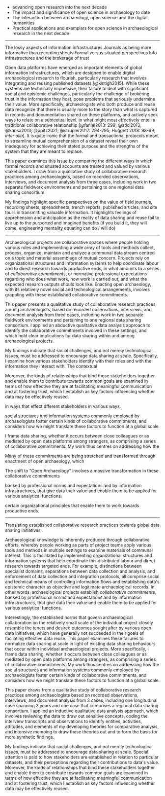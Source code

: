 
- advancing open research into the next decade
- The impact and significance of open science in archaeology to date
- The interaction between archaeology, open science and the digital humanities
- Practical applications and exemplars for open science in archaeological research in the next decade

---

The lossy aspects of information infrastructures
Journals as being more informative than recording sheets
Formal versus situated perspectives
Info infrastructures and the brokerage of trust

Open data platforms have emerged as important elements of global information infrastructures, which are designed to enable digital archaeological research to flourish, particularly research that involves integrating and reusing published datasets [@kintigh2015]. While these systems are technically impressive, their failure to deal with significant social and epistemic challenges, particularly the challenge of brokering trust in the information they host, pose problems that seriously undermine their value. More specifically, archaeologists who both produce and reuse data recognize that there is usually more to the story than what is captured in records and documentation shared on these platforms, and actively seek ways to relate on a subtextual level, in what might most effectively entail a traditional collaborative relationship [@faniel2013: 299; @atici2013; @kansa2013; @opitz2021; @strupler2017: 294-295; Huggett 2018: 98-99; _inter alia_]. It is quite ironic that the formal and transactional protocols meant to streamline mutual comprehension of a dataset reveal their own inadequacy for achieving their stated purpose and the strengths of the system that they are meant to replace.

This paper examines this issue by comparing the different ways in which formal records and situated accounts are treated and valued by various stakeholders. I draw from a qualitative study of collaborative research practices among archaeologists, based on recorded observations, interviews, and document analysis from three cases, including work in two separate fieldwork environments and pertaining to one regional data sharing consortium.

My findings highlight specific perspectives on the value of field journals, recording sheets, spreadsheets, trench reports, published articles, and site tours in transmitting valuable information. It highlights feelings of apprehension and anticipation as the reality of data sharing and reuse fail to live up to the purported and imagined benefits (if you build it, they will come, engineering mentality equating can do / will do)





---

Archaeological projects are collaborative spaces where people holding various roles and implementing a wide array of tools and methods collect, process, organize, maintain and analyze a communal data stream centred on a topic and material assemblage of mutual concern. Projects rely on organizational structures and information systems to help coordinate labour and to direct research towards productive ends, in what amounts to a series of _collaborative commitments_, or normative professional expectations regarding who does what work, how work is carried out, and what the expected research outputs should look like. Enacting open archaeology, with its relatively novel social and technological arrangements, involves grappling with these established collaborative commitments.

This paper presents a qualitative study of collaborative research practices among archaeologists, based on recorded observations, interviews, and document analysis from three cases, including work in two separate fieldwork environments and pertaining to one regional data sharing consortium. I applied an abductive qualitative data analysis approach to identify the collaborative commitments involved in these settings, and which hold clear implications for data sharing within and among archaeological projects.

My findings indicate that social challenges, and not merely technological issues, must be addressed to encourage data sharing at scale. Specifically, I examine how various stakeholders identify with their roles and with the information they interact with. The contextual

Moreover, the kinds of relationships that bind these stakeholders together and enable them to contribute towards common goals are examined in terms of how effective they are at facilitating meaningful communication and at fostering trust, which I establish as key factors influencing whether data may be effectively reused.


in ways that effect dfferent stakeholders in various ways.


social structures and information systems commonly employed by archaeologists foster certain kinds of collaborative commitments, and considers how we might translate these factors to function at a global scale.


I frame data sharing, whether it occurs between close colleagues or as mediated by open data platforms among strangers, as comprising a series of collaborative commitments. My work thus centres on addressing how the





Many of these commitments are being stretched and transformed through enactment of open archaeology, which



The shift to "Open Archaeology" involves a massive transformation in these collaborative commitments



backed by professional norms and expectations and by information infrastructures, that give data their value and enable them to be applied for various analytical functions.

certain organizational principles that enable them to work towards productive ends.


---

Translating established collaborative research practices towards global data sharing initiatives

Archaeological knowledge is inherently produced through collaborative efforts, whereby people working as parts of project teams apply various tools and methods in multiple settings to examine materials of communal interest. This is facilitated by implementing organizational structures and information systems that help coordinate this distributed labour and direct research towards targeted ends. For example, distinctions between specialist domains, separations between data collection and analysis, and enforcement of data collection and integration protocols, all comprise social and technical means of controlling information flows and establishing data's epistemic character as objective and legitimate archaeological records. In other words, archaeological projects establish _collaborative commitments_, backed by professional norms and expectations and by information infrastructures, that give data their value and enable them to be applied for various analytical functions.

Interestingly, the established norms that govern archaeological collaboration on the relatively small scale of the individual project closely resemble the tenets and desired outcomes sought after by various open data initiatives, which have generally not succeeded in their goals of facilating effective data reuse. This paper examines these failures to normalize data sharing at scale in light of existing data sharing behaviours that occur within individual archaeological projects. More specifically, I frame data sharing, whether it occurs between close colleagues or as mediated by open data platforms among strangers, as comprising a series of collaborative commitments. My work thus centres on addressing how the social structures and information systems commonly employed by archaeologists foster certain kinds of collaborative commitments, and considers how we might translate these factors to function at a global scale.

This paper draws from a qualitative study of collaborative research practices among archaeologists based on recorded observations, interviews, and document analysis from 3 cases, including one longitudinal case spanning 3 years and one case that comprises a regional data sharing consortium. I applied an inductive qualitative data analysis approach, which involves reviewing the data to draw out sensitive concepts, coding the interview transcripts and observations to identify entities, activities, attitudes, and elements of my developing theories for comparative analysis, and intensive memoing to draw these theories out and to form the basis for more synthetic findings.

My findings indicate that social challenges, and not merely technological issues, must be addressed to encourage data sharing at scale. Special attention is paid to how stakeholders are established in relation to particular datasets, and their perceptions regarding their contributions to data's value. Moreover, the kinds of relationships that bind these stakeholders together and enable them to contribute towards common goals are examined in terms of how effective they are at facilitating meaningful communication and at fostering trust, which I establish as key factors influencing whether data may be effectively reused.
